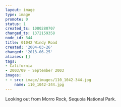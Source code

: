 ```yaml
---
layout: image
type: image
promote: 0
status: 1
created_ts: 1080280707
changed_ts: 1372159358
node_id: 344
title: 01042 Windy Road
created: '2004-03-26'
changed: '2013-06-25'
aliases: []
tags:
- California
- 2003/09 - September 2003
images:
- - src: image/images/110_1042-344.jpg
    name: 110_1042-344.jpg
---
```

Looking out from Morro Rock, Sequoia National Park.
